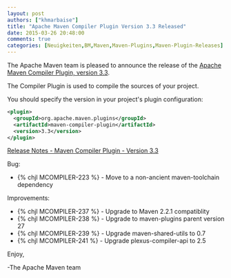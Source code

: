 ```yaml
---
layout: post
authors: ["khmarbaise"]
title: "Apache Maven Compiler Plugin Version 3.3 Released"
date: 2015-03-26 20:48:00
comments: true
categories: [Neuigkeiten,BM,Maven,Maven-Plugins,Maven-Plugin-Releases]
---
```

The Apache Maven team is pleased to announce the release of the 
[Apache Maven Compiler Plugin, version 3.3](http://maven.apache.org/plugins/maven-compiler-plugin/).

The Compiler Plugin is used to compile the sources of your project. 


You should specify the version in your project's plugin configuration:

``` xml
<plugin>
  <groupId>org.apache.maven.plugins</groupId>
  <artifactId>maven-compiler-plugin</artifactId>
  <version>3.3</version>
</plugin>
```

<!-- more -->

[Release Notes - Maven Compiler Plugin - Version 3.3](http://jira.codehaus.org/secure/ReleaseNote.jspa?projectId=11130&version=20684)

Bug:

 * {% chjl MCOMPILER-223 %} - Move to a non-ancient maven-toolchain dependency

Improvements:

 * {% chjl MCOMPILER-237 %} - Upgrade to Maven 2.2.1 compatiblity
 * {% chjl MCOMPILER-238 %} - Upgrade to maven-plugins parent version 27
 * {% chjl MCOMPILER-239 %} - Upgrade maven-shared-utils to 0.7
 * {% chjl MCOMPILER-241 %} - Upgrade plexus-compiler-api to 2.5

Enjoy,

-The Apache Maven team


